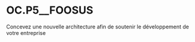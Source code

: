 # OC.P5__FOOSUS
Concevez une nouvelle architecture afin de soutenir le développement de votre entreprise
